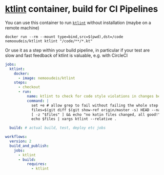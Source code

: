 # [ktlint](https://ktlint.github.io/) container, build for CI Pipelines

You can use this container to run [`ktlint`](https://ktlint.github.io/) without installation (maybe on a remote machine)

```shell
docker run --rm --mount type=bind,src=$(pwd),dst=/code nemooudeis/ktlint ktlint "/code/**/*.kt"
```

Or use it as a step within your build pipeline, in particular if your test are slow and fast feedback of ktlint is valuable, e.g. with CircleCI


```yaml
jobs:
  ktlint:
    docker: 
      - image: nemooudeis/ktlint
    steps:
      - checkout
      - run: 
          name: ktlint to check for code style violations in changes between PR and origin/master
          command: |
            set +e # allow grep to fail without failing the whole step (in cases no kotlin files were changed)
            files=$(git diff $(git show-ref origin/master -s) HEAD --name-only --relative | grep '\.kt[s"]\?$')
            [ -z "$files" ] && echo "no kotin files changed, all good!" && exit 0
            echo $files | xargs ktlint --relative .

  build: # actual build, test, deploy etc jobs

workflows:
  version: 2
  build_and_publish:
    jobs:
      - ktlint
      - build:
          requires:
            - ktlint
```
